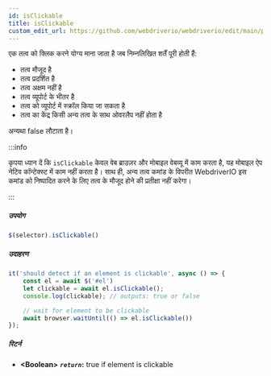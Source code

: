 ```yaml
---
id: isClickable
title: isClickable
custom_edit_url: https://github.com/webdriverio/webdriverio/edit/main/packages/webdriverio/src/commands/element/isClickable.ts
---
```


एक तत्व को क्लिक करने योग्य माना जाता है जब निम्नलिखित शर्तें पूरी होती हैं:

- तत्व मौजूद है
- तत्व प्रदर्शित है
- तत्व अक्षम नहीं है
- तत्व व्यूपोर्ट के भीतर है
- तत्व को व्यूपोर्ट में स्क्रॉल किया जा सकता है
- तत्व का केंद्र किसी अन्य तत्व के साथ ओवरलैप नहीं होता है

अन्यथा false लौटाता है।

:::info

कृपया ध्यान दें कि `isClickable` केवल वेब ब्राउज़र और मोबाइल वेबव्यू में काम करता है, 
यह मोबाइल ऐप नेटिव कॉन्टेक्स्ट में काम नहीं करता है। साथ ही, अन्य तत्व 
कमांड के विपरीत WebdriverIO इस कमांड को निष्पादित करने के लिए तत्व के मौजूद होने की प्रतीक्षा नहीं करेगा।

:::

##### उपयोग

```js
$(selector).isClickable()
```

##### उदाहरण

```js title="isClickable.js"
it('should detect if an element is clickable', async () => {
    const el = await $('#el')
    let clickable = await el.isClickable();
    console.log(clickable); // outputs: true or false

    // wait for element to be clickable
    await browser.waitUntil(() => el.isClickable())
});
```

##### रिटर्न

- **&lt;Boolean&gt;**
            **<code><var>return</var></code>:**             true if element is clickable    